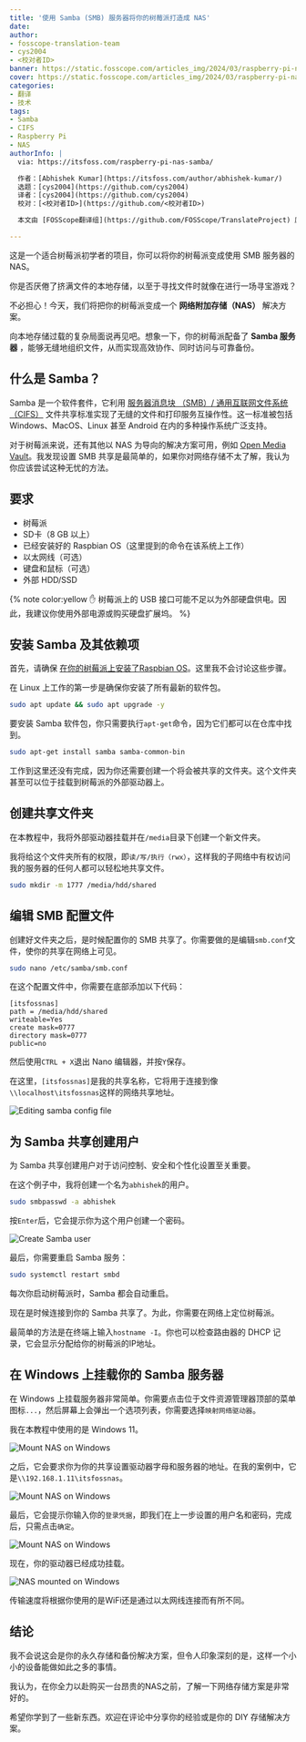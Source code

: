 ```yaml
---
title: '使用 Samba (SMB) 服务器将你的树莓派打造成 NAS'
date: 
author:
- fosscope-translation-team
- cys2004
- <校对者ID>
banner: https://static.fosscope.com/articles_img/2024/03/raspberry-pi-nas-samba/raspberry-pi-samba-nas.webp
cover: https://static.fosscope.com/articles_img/2024/03/raspberry-pi-nas-samba/raspberry-pi-samba-nas.webp
categories:
- 翻译
- 技术
tags:
- Samba
- CIFS
- Raspberry Pi
- NAS
authorInfo: |
  via: https://itsfoss.com/raspberry-pi-nas-samba/

  作者：[Abhishek Kumar](https://itsfoss.com/author/abhishek-kumar/)
  选题：[cys2004](https://github.com/cys2004)
  译者：[cys2004](https://github.com/cys2004)
  校对：[<校对者ID>](https://github.com/<校对者ID>)

  本文由 [FOSScope翻译组](https://github.com/FOSScope/TranslateProject) 原创编译，[开源观察](https://fosscope.com/) 荣誉推出

---
```


这是一个适合树莓派初学者的项目，你可以将你的树莓派变成使用 SMB 服务器的 NAS。

<!-- more -->

你是否厌倦了挤满文件的本地存储，以至于寻找文件时就像在进行一场寻宝游戏？

不必担心！今天，我们将把你的树莓派变成一个 **网络附加存储（NAS）** 解决方案。

向本地存储过载的复杂局面说再见吧。想象一下，你的树莓派配备了 **Samba 服务器** ，能够无缝地组织文件，从而实现高效协作、同时访问与可靠备份。

## 什么是 Samba？

Samba 是一个软件套件，它利用 [服务器消息块 （SMB）/ 通用互联网文件系统 （CIFS）](https://learn.microsoft.com/en-us/windows/win32/fileio/microsoft-smb-protocol-and-cifs-protocol-overview?ref=itsfoss.com) 文件共享标准实现了无缝的文件和打印服务互操作性。这一标准被包括 Windows、MacOS、Linux 甚至 Android 在内的多种操作系统广泛支持。

对于树莓派来说，还有其他以 NAS 为导向的解决方案可用，例如 [Open Media Vault](https://www.openmediavault.org/)。我发现设置 SMB 共享是最简单的，如果你对网络存储不太了解，我认为你应该尝试这种无忧的方法。

## 要求

- 树莓派
- SD卡（8 GB 以上）
- 已经安装好的 Raspbian OS（这里提到的命令在该系统上工作）
- 以太网线（可选）
- 键盘和鼠标（可选）
- 外部 HDD/SSD

{% note color:yellow ✋ 树莓派上的 USB 接口可能不足以为外部硬盘供电。因此，我建议你使用外部电源或购买硬盘扩展坞。 %}

## 安装 Samba 及其依赖项

首先，请确保 [在你的树莓派上安装了Raspbian OS](https://itsfoss.com/tutorial-how-to-install-raspberry-pi-os-raspbian-wheezy/)。这里我不会讨论这些步骤。

在 Linux 上工作的第一步是确保你安装了所有最新的软件包。

```bash
sudo apt update && sudo apt upgrade -y
```

要安装 Samba 软件包，你只需要执行`apt-get`命令，因为它们都可以在仓库中找到。

```bash
sudo apt-get install samba samba-common-bin
```

工作到这里还没有完成，因为你还需要创建一个将会被共享的文件夹。这个文件夹甚至可以位于挂载到树莓派的外部驱动器上。

## 创建共享文件夹

在本教程中，我将外部驱动器挂载并在`/media`目录下创建一个新文件夹。

我将给这个文件夹所有的权限，即`读/写/执行（rwx）`，这样我的子网络中有权访问我的服务器的任何人都可以轻松地共享文件。

```bash
sudo mkdir -m 1777 /media/hdd/shared
```

## 编辑 SMB 配置文件

创建好文件夹之后，是时候配置你的 SMB 共享了。你需要做的是编辑`smb.conf`文件，使你的共享在网络上可见。

```bash
sudo nano /etc/samba/smb.conf
```

在这个配置文件中，你需要在底部添加以下代码：

```
[itsfossnas]
path = /media/hdd/shared
writeable=Yes
create mask=0777
directory mask=0777
public=no
```

然后使用`CTRL + X`退出 Nano 编辑器，并按`Y`保存。

在这里，`[itsfossnas]`是我的共享名称，它将用于连接到像`\\localhost\itsfossnas`这样的网络共享地址。

![Editing samba config file](https://static.fosscope.com/articles_img/2024/03/raspberry-pi-nas-samba/adding-smb-share-in-config-file-samba-tutorial-raspberrypi.webp)

## 为 Samba 共享创建用户

为 Samba 共享创建用户对于访问控制、安全和个性化设置至关重要。

在这个例子中，我将创建一个名为`abhishek`的用户。

```bash
sudo smbpasswd -a abhishek
```

按`Enter`后，它会提示你为这个用户创建一个密码。

![Create Samba user](https://static.fosscope.com/articles_img/2024/03/raspberry-pi-nas-samba/creating-username-and-password-for-samba-tutorial-raspberrypi.webp)

最后，你需要重启 Samba 服务：

```bash
sudo systemctl restart smbd
```

每次你启动树莓派时，Samba 都会自动重启。

现在是时候连接到你的 Samba 共享了。为此，你需要在网络上定位树莓派。

最简单的方法是在终端上输入`hostname -I`。你也可以检查路由器的 DHCP 记录，它会显示分配给你的树莓派的IP地址。

## 在 Windows 上挂载你的 Samba 服务器

在 Windows 上挂载服务器非常简单。你需要点击位于文件资源管理器顶部的菜单图标`...`，然后屏幕上会弹出一个选项列表，你需要选择`映射网络驱动器`。

我在本教程中使用的是 Windows 11。

![Mount NAS on Windows](https://static.fosscope.com/articles_img/2024/03/raspberry-pi-nas-samba/file-explorer-mapping-network-drive-samba-tutorial-raspberrypi.webp)

之后，它会要求你为你的共享设置驱动器字母和服务器的地址。在我的案例中，它是`\\192.168.1.11\itsfossnas`。

![Mount NAS on Windows](https://static.fosscope.com/articles_img/2024/03/raspberry-pi-nas-samba/adding-server-address-with-smb-share-details-samba-tutorial-raspberrypi.webp)

最后，它会提示你输入你的`登录凭据`，即我们在上一步设置的用户名和密码，完成后，只需点击`确定`。

![Mount NAS on Windows](https://static.fosscope.com/articles_img/2024/03/raspberry-pi-nas-samba/login-your-smb-share-samba-tutorial-raspberrypi-1.webp)

现在，你的驱动器已经成功挂载。

![NAS mounted on Windows](https://static.fosscope.com/articles_img/2024/03/raspberry-pi-nas-samba/mounted-smb-folder-in-windows-explorer-samba-tutorial-raspberrypi.webp)

传输速度将根据你使用的是WiFi还是通过以太网线连接而有所不同。

## 结论

我不会说这会是你的永久存储和备份解决方案，但令人印象深刻的是，这样一个小小的设备能做如此之多的事情。

我认为，在你全力以赴购买一台昂贵的NAS之前，了解一下网络存储方案是非常好的。

希望你学到了一些新东西。欢迎在评论中分享你的经验或是你的 DIY 存储解决方案。
